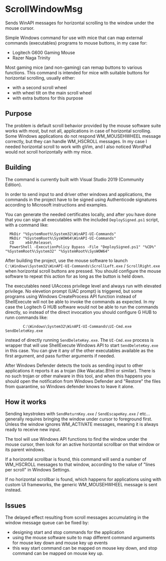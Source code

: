 # ScrollWindowMsg
Sends WinAPI messages for horizontal scrolling to the window under the mouse cursor.

Simple Windows command for use with mice that can map external commands (executables) programs to mouse buttons, in my case for:
 - Logitech G600 Gaming Mouse
 - Razer Naga Trinity

Most gaming mice (and non-gaming) can remap buttons to various functions. This command is intended for mice with suitable buttons for horizontal scrolling, usually either:
 - with a second scroll wheel
 - with wheel tilt on the main scroll wheel
 - with extra buttons for this purpose

## Purpose
The problem is default scroll behavior provided by the mouse software suite works with most, but not all, applications in case of horizontal scrolling. Some Windows applications do not respond WM_MOUSEHWHEEL message correctly, but they can handle WM_HSCROLL messages. In my case I needed horizontal scroll to work with gVim, and I also noticed WordPad would not scroll horizontally with my mice.

## Building
The command is currently built with Visual Studio 2019 (Community Edition).

In order to send input to and driver other windows and applications, the commands in the project have to be signed using Authenticode signatures according to Microsoft instructions and examples.

You can generate the needed certificates locally, and after you have done that you can sign all executables with the included `DeploySigned.ps1` script, with a command like:
```batch
  MkDir "%SystemRoot%\System32\WinAPI-UI-Commands"
  MkDir "%SystemRoot%\SysWOW64\WinAPI-UI-Commands"
  CD     x64\Release\
  PowerShell -ExecutionPolicy Bypass -File "DeploySigned.ps1" "%CD%" "%SystemRoot%\System32" "%SystemRoot%\SysWOW64"
```

After building the project, use the mouse software to launch `C:\Windows\System32\WinAPI-UI-Commands\ScrollLeft.exe` / `ScrollRight.exe` when horizontal scroll buttons are pressed. You should configure the mouse software to repeat this action for as long as the button is held down.

The executables need UIAccess privilege level and always run with elevated privilege. No elevetion prompt (UAC prompt) is triggered, but some programs using Windows CreateProcess API function instead of ShellExecute will not be able to invoke the commands as expected. In my case the Logitech G HUB software would not be able to run the commands directly, so instead of the direct invocation you should configure G HUB to runn commands like:
```batch
        C:\Windows\System32\WinAPI-UI-Commands\UI-Cmd.exe SendDeleteKey.exe
```
instead of directly running `SendDeleteKey.exe`. The `UI-Cmd.exe` process is wrapper that will use ShellExecute Windows API to start `SendDeleteKey.exe` in this case. You can give it any of the other executables available as the first argument, and pass further arguments if needed.

After Windows Defender detects the tools as sending input to other applications it reports it as a trojan (like Wacatac.B!ml or similar). There is no such trojan or other malware in this tool, and when this happens you should open the notification from Windows Defender and "Restore" the files from quarantine, so Windows defender knows to leave it alone. 

## How it works
Sending keystrokes with `SendReturnKey.exe` / `SendEscapeKey.exe` / etc... generally requires bringing the window under cursor to foreground first. Unless the window ignores WM_ACTIVATE messages, meaning it is always ready to receive new input.

The tool will use Windows API functions to find the window under the mouse cursor, then look for an active horizontal scrollbar on that window or its parent windows.

If a horizontal scrollbar is found, this command will send a number of WM_HSCROLL messages to that window, according to the value of "lines per scroll" in Windows Settings.

If no horizontal scrollbar is found, which happens for applications using with custom UI frameworks, the generic WM_MOUSEHWHEEL message is sent instead.

## Issues
The delayed effect resulting from scroll messages accumulating in the window message queue can be fixed by:
 - designing start and stop commands for the application
 - using the mouse software suite to map different command arguments for mouse key down and mouse key up events
 - this way start command can be mapped on mouse key down, and stop command can be mapped on mouse key up.
